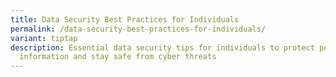 ```yaml
---
title: Data Security Best Practices for Individuals
permalink: /data-security-best-practices-for-individuals/
variant: tiptap
description: Essential data security tips for individuals to protect personal
  information and stay safe from cyber threats
---
```

<p></p>